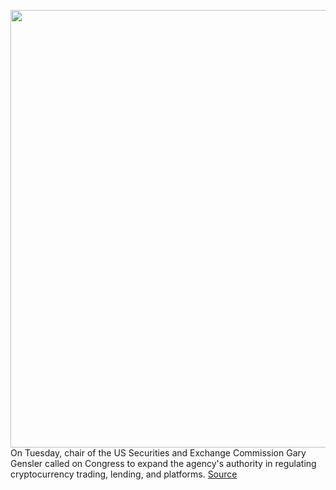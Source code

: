 <img src='https://cdn.vox-cdn.com/thumbor/UL21mFdVHQxKMka3FFIKLQmg7RI=/0x0:4000x2696/1200x800/filters:focal(1680x1028:2320x1668)/cdn.vox-cdn.com/uploads/chorus_image/image/69673571/1234425306.0.jpg' width='700px' /><br/>
On Tuesday, chair of the US Securities and Exchange Commission Gary Gensler called on Congress to expand the agency's authority in regulating cryptocurrency trading, lending, and platforms.
<a href='https://www.theverge.com/2021/8/3/22608096/cryptocurrency-bitcoin-sec-gary-gensler-regulation'> Source <a/>